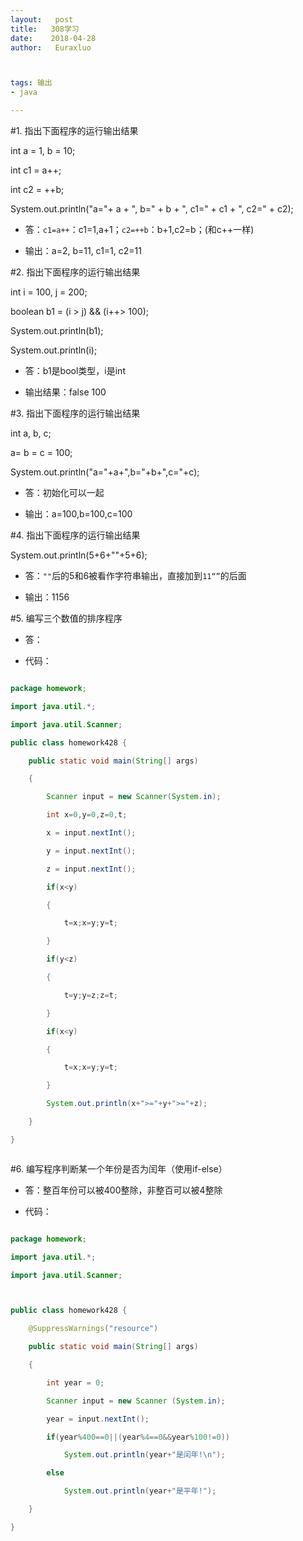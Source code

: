 ```yaml
---
layout:   post          
title:   308学习        
date:    2018-04-28       
author:   Euraxluo           



tags: 输出
- java

---
```


#1.	指出下面程序的运行输出结果

 int a = 1, b = 10;



 int c1 = a++; 



 int c2 = ++b; 



 System.out.println("a="+ a + ", b=" + b + ", c1=" + c1 + ", c2=" + c2);



+ 答：`c1=a++`：c1=1,a+1；`c2=++b`：b+1,c2=b；(和c++一样)

+ 输出：a=2, b=11, c1=1, c2=11







#2.	指出下面程序的运行输出结果



int i = 100, j = 200;



boolean b1 = (i > j) && (i++> 100);



System.out.println(b1); 



System.out.println(i);



+ 答：b1是bool类型，i是int

+ 输出结果：false	100







#3.	指出下面程序的运行输出结果



int a, b, c;



a= b = c = 100;  



System.out.println("a="+a+",b="+b+",c="+c);



+ 答：初始化可以一起

+ 输出：a=100,b=100,c=100



     







#4.	指出下面程序的运行输出结果



System.out.println(5+6+""+5+6);



+ 答：`""`后的5和6被看作字符串输出，直接加到`11“”`的后面

+ 输出：1156





#5.	编写三个数值的排序程序



+ 答：

+ 代码：

```java

package homework;

import java.util.*;

import java.util.Scanner;

public class homework428 {

	public static void main(String[] args)

	{

		Scanner input = new Scanner(System.in);

		int x=0,y=0,z=0,t;

		x = input.nextInt();

		y = input.nextInt();

		z = input.nextInt(); 

	    if(x<y)

	    {

	        t=x;x=y;y=t;

	    }

	    if(y<z) 

	    {

	        t=y;y=z;z=t;

	    }

	    if(x<y)

	    {

	        t=x;x=y;y=t;

	    }

	    System.out.println(x+">="+y+">="+z);

	}

}



```







#6.	编写程序判断某一个年份是否为闰年（使用if-else）



+ 答：整百年份可以被400整除，非整百可以被4整除

+ 代码：

```java

package homework;

import java.util.*;

import java.util.Scanner;



public class homework428 {

	@SuppressWarnings("resource")

	public static void main(String[] args)

	{

		int year = 0;

		Scanner input = new Scanner (System.in);

		year = input.nextInt();

	    if(year%400==0||(year%4==0&&year%100!=0))

	    	System.out.println(year+"是闰年!\n");

	    else

	    	System.out.println(year+"是平年!"); 

	}

}



```
